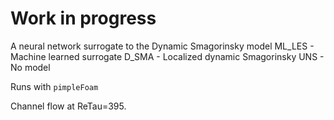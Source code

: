 # Work in progress
A neural network surrogate to the Dynamic Smagorinsky model
ML_LES - Machine learned surrogate
D_SMA - Localized dynamic Smagorinsky
UNS - No model

Runs with `pimpleFoam`

Channel flow at ReTau=395.